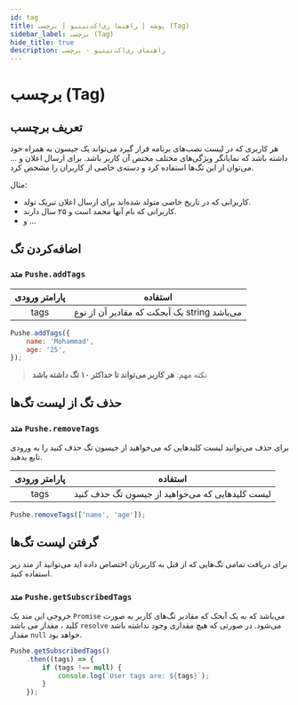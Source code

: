 ```yaml
---
id: tag
title: پوشه | راهنما ری‌اکت‌نیتیو | برچسب (Tag)
sidebar_label: برچسب (Tag)
hide_title: true
description: راهنمای ری‌اکت‌نیتیو - برچسب
---
```


# برچسب (Tag)

##  تعریف برچسب

هر کاربری که در لیست نصب‌های برنامه قرار گیرد می‌تواند یک جیسون به همراه خود داشته باشد که نمایانگر ویژگی‌های مختلف مختص آن کاربر باشد.
برای ارسال اعلان و ... می‌توان از این تگ‌ها استفاده کرد و دسته‌ی خاصی از کاربران را مشخص کرد.

مثال:
- کاربرانی که در تاریخ خاصی متولد شده‌اند برای ارسال اعلان تبریک تولد.
- کاربرانی که نام آنها محمد است و ۲۵ سال دارند.
- و ...

## اضافه‌کردن تگ

### متد ```Pushe.addTags```

|پارامتر ورودی|استفاده|
|:--:|--|
|tags|یک آبجکت که مقادیر آن از نوع string می‌باشد|

```js
Pushe.addTags({
    name: 'Mohammad',
    age: '25',
});
```

> نکته مهم: **هر کاربر می‌تواند تا حداکثر ۱۰ تگ داشته باشد**


## حذف تگ از لیست تگ‌ها


### متد ```Pushe.removeTags```

برای حذف می‌توانید لیست کلید‌هایی که می‌خواهید از جیسون تگ حذف کنید را به ورودی تابع بدهید.

|پارامتر ورودی|استفاده|
|:--:|--|
|tags|لیست کلید‌هایی که می‌خواهید از جیسون تگ حذف کنید|

```js
Pushe.removeTags(['name', 'age']);
```


## گرفتن لیست تگ‌ها

برای دریافت تمامی تگ‌هایی که از قبل به کاربرتان اختصاص داده اید می‌توانید از متد زیر استفاده کنید.

### متد ```Pushe.getSubscribedTags```

خروجی این متد یک ```Promise``` می‌باشد که به یک آبجک که مقادیر تگ‌های کاربر به صورت کلید ، مقدار می باشد ```resolve``` می‌شود. در صورتی که هیچ مقداری وجود نداشته باشد مقدار ```null``` خواهد بود.

```js
Pushe.getSubscribedTags()
    .then((tags) => {
        if (tags !== null) {
            console.log(`User tags are: ${tags}`);
        }
    });
```